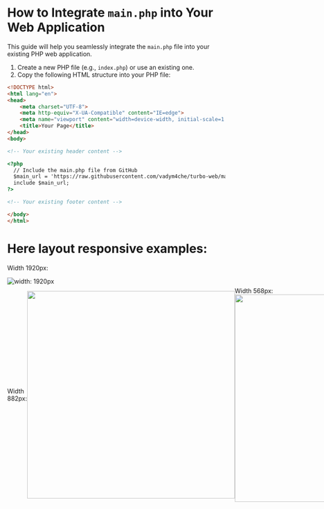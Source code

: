 # How to Integrate `main.php` into Your Web Application

This guide will help you seamlessly integrate the `main.php` file into your existing PHP web application.

1. Create a new PHP file (e.g., `index.php`) or use an existing one.
2. Copy the following HTML structure into your PHP file:

```html
<!DOCTYPE html>
<html lang="en">
<head>
    <meta charset="UTF-8">
    <meta http-equiv="X-UA-Compatible" content="IE=edge">
    <meta name="viewport" content="width=device-width, initial-scale=1.0">
    <title>Your Page</title>
</head>
<body>

<!-- Your existing header content -->

<?php
  // Include the main.php file from GitHub
  $main_url = 'https://raw.githubusercontent.com/vadym4che/turbo-web/main/main.php';
  include $main_url;
?>

<!-- Your existing footer content -->

</body>
</html>
```

# Here layout responsive examples:

Width 1920px:

![width: 1920px](https://github.com/vadym4che/php-examples-with-xampp/blob/main/w1920.png)

<div style="display: flex; height: 50vmin; width: 100%; align-items: center; justify-content: space-between;">
  Width 882px:
  <img src="https://github.com/vadym4che/php-examples-with-xampp/blob/main/w882.png" style="height: 50vmin; width: auto; margin: 0 auto;">

  Width 568px:
  <img src="https://github.com/vadym4che/php-examples-with-xampp/blob/main/w568.png" style="height: 50vmin; width: auto; margin: 0 auto;">
</div>